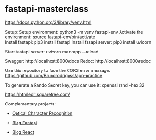# fastapi-masterclass

https://docs.python.org/3/library/venv.html

Setup:
   Setup environment: python3 -m venv fastapi-env
   Activate the environment: source fastapi-env/bin/activate    
   Install fastapi: pip3 install fastapi
   Install fasapi server: pip3 install uvicorn    

Start fastapi server: uvicorn main:app --reload

Swagger: http://localhost:8000/docs
Redoc: http://localhost:8000/redoc

Use this repository to face the CORS error message: https://github.com/Brunorodrigoss/app-practice

To generate a Rando Secret key, you can use it: openssl rand -hex 32

https://htmledit.squarefree.com/

Complementary projects:
- [Optical Character Recognition](https://github.com/Brunorodrigoss/optical-character-recognition-ocr)

- [Blog Fastapi](https://github.com/Brunorodrigoss/blog-site-fastapi)

- [Blog React](https://github.com/Brunorodrigoss/blog-site-react)